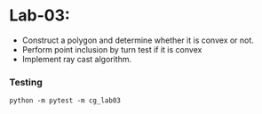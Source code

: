 # Lab-03: 
* Construct a polygon and determine whether it is convex or not.
* Perform point inclusion by turn test if it is convex
* Implement ray cast algorithm.

### Testing
```
python -m pytest -m cg_lab03
```